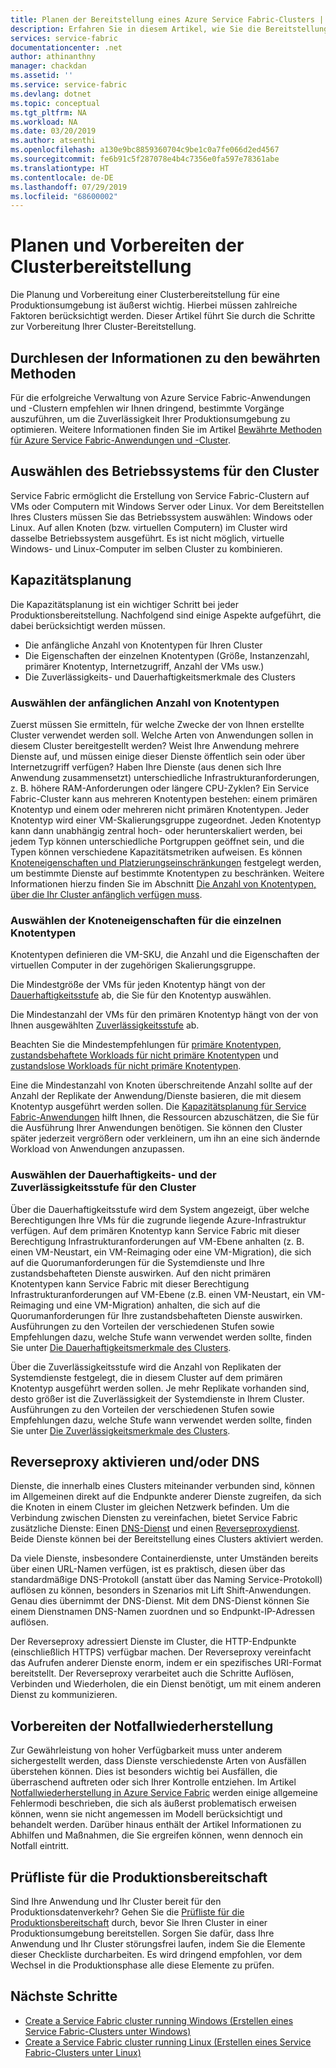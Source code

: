 ```yaml
---
title: Planen der Bereitstellung eines Azure Service Fabric-Clusters | Microsoft-Dokumentation
description: Erfahren Sie in diesem Artikel, wie Sie die Bereitstellung von Service Fabric-Clusters für eine Produktionsumgebung in Azure planen und vorbereiten.
services: service-fabric
documentationcenter: .net
author: athinanthny
manager: chackdan
ms.assetid: ''
ms.service: service-fabric
ms.devlang: dotnet
ms.topic: conceptual
ms.tgt_pltfrm: NA
ms.workload: NA
ms.date: 03/20/2019
ms.author: atsenthi
ms.openlocfilehash: a130e9bc8859360704c9be1c0a7fe066d2ed4567
ms.sourcegitcommit: fe6b91c5f287078e4b4c7356e0fa597e78361abe
ms.translationtype: HT
ms.contentlocale: de-DE
ms.lasthandoff: 07/29/2019
ms.locfileid: "68600002"
---
```

# <a name="plan-and-prepare-for-a-cluster-deployment"></a>Planen und Vorbereiten der Clusterbereitstellung

Die Planung und Vorbereitung einer Clusterbereitstellung für eine Produktionsumgebung ist äußerst wichtig.  Hierbei müssen zahlreiche Faktoren berücksichtigt werden.  Dieser Artikel führt Sie durch die Schritte zur Vorbereitung Ihrer Cluster-Bereitstellung.

## <a name="read-the-best-practices-information"></a>Durchlesen der Informationen zu den bewährten Methoden
Für die erfolgreiche Verwaltung von Azure Service Fabric-Anwendungen und -Clustern empfehlen wir Ihnen dringend, bestimmte Vorgänge auszuführen, um die Zuverlässigkeit Ihrer Produktionsumgebung zu optimieren.  Weitere Informationen finden Sie im Artikel [Bewährte Methoden für Azure Service Fabric-Anwendungen und -Cluster](service-fabric-best-practices-overview.md).

## <a name="select-the-os-for-the-cluster"></a>Auswählen des Betriebssystems für den Cluster
Service Fabric ermöglicht die Erstellung von Service Fabric-Clustern auf VMs oder Computern mit Windows Server oder Linux.  Vor dem Bereitstellen Ihres Clusters müssen Sie das Betriebssystem auswählen:  Windows oder Linux.  Auf allen Knoten (bzw. virtuellen Computern) im Cluster wird dasselbe Betriebssystem ausgeführt. Es ist nicht möglich, virtuelle Windows- und Linux-Computer im selben Cluster zu kombinieren.

## <a name="capacity-planning"></a>Kapazitätsplanung
Die Kapazitätsplanung ist ein wichtiger Schritt bei jeder Produktionsbereitstellung. Nachfolgend sind einige Aspekte aufgeführt, die dabei berücksichtigt werden müssen.

* Die anfängliche Anzahl von Knotentypen für Ihren Cluster 
* Die Eigenschaften der einzelnen Knotentypen (Größe, Instanzenzahl, primärer Knotentyp, Internetzugriff, Anzahl der VMs usw.)
* Die Zuverlässigkeits- und Dauerhaftigkeitsmerkmale des Clusters

### <a name="select-the-initial-number-of-node-types"></a>Auswählen der anfänglichen Anzahl von Knotentypen
Zuerst müssen Sie ermitteln, für welche Zwecke der von Ihnen erstellte Cluster verwendet werden soll. Welche Arten von Anwendungen sollen in diesem Cluster bereitgestellt werden? Weist Ihre Anwendung mehrere Dienste auf, und müssen einige dieser Dienste öffentlich sein oder über Internetzugriff verfügen? Haben Ihre Dienste (aus denen sich Ihre Anwendung zusammensetzt) unterschiedliche Infrastrukturanforderungen, z. B. höhere RAM-Anforderungen oder längere CPU-Zyklen? Ein Service Fabric-Cluster kann aus mehreren Knotentypen bestehen: einem primären Knotentyp und einem oder mehreren nicht primären Knotentypen. Jeder Knotentyp wird einer VM-Skalierungsgruppe zugeordnet. Jeden Knotentyp kann dann unabhängig zentral hoch- oder herunterskaliert werden, bei jedem Typ können unterschiedliche Portgruppen geöffnet sein, und die Typen können verschiedene Kapazitätsmetriken aufweisen. Es können [Knoteneigenschaften und Platzierungseinschränkungen][placementconstraints] festgelegt werden, um bestimmte Dienste auf bestimmte Knotentypen zu beschränken.  Weitere Informationen hierzu finden Sie im Abschnitt [Die Anzahl von Knotentypen, über die Ihr Cluster anfänglich verfügen muss](service-fabric-cluster-capacity.md#the-number-of-node-types-your-cluster-needs-to-start-out-with).

### <a name="select-node-properties-for-each-node-type"></a>Auswählen der Knoteneigenschaften für die einzelnen Knotentypen
Knotentypen definieren die VM-SKU, die Anzahl und die Eigenschaften der virtuellen Computer in der zugehörigen Skalierungsgruppe.

Die Mindestgröße der VMs für jeden Knotentyp hängt von der [Dauerhaftigkeitsstufe][durability] ab, die Sie für den Knotentyp auswählen.

Die Mindestanzahl der VMs für den primären Knotentyp hängt von der von Ihnen ausgewählten [Zuverlässigkeitsstufe][reliability] ab.

Beachten Sie die Mindestempfehlungen für [primäre Knotentypen](service-fabric-cluster-capacity.md#primary-node-type---capacity-guidance), [zustandsbehaftete Workloads für nicht primäre Knotentypen](service-fabric-cluster-capacity.md#non-primary-node-type---capacity-guidance-for-stateful-workloads) und [zustandslose Workloads für nicht primäre Knotentypen](service-fabric-cluster-capacity.md#non-primary-node-type---capacity-guidance-for-stateless-workloads). 

Eine die Mindestanzahl von Knoten überschreitende Anzahl sollte auf der Anzahl der Replikate der Anwendung/Dienste basieren, die mit diesem Knotentyp ausgeführt werden sollen.  Die [Kapazitätsplanung für Service Fabric-Anwendungen](service-fabric-capacity-planning.md) hilft Ihnen, die Ressourcen abzuschätzen, die Sie für die Ausführung Ihrer Anwendungen benötigen. Sie können den Cluster später jederzeit vergrößern oder verkleinern, um ihn an eine sich ändernde Workload von Anwendungen anzupassen. 

### <a name="select-the-durability-and-reliability-levels-for-the-cluster"></a>Auswählen der Dauerhaftigkeits- und der Zuverlässigkeitsstufe für den Cluster
Über die Dauerhaftigkeitsstufe wird dem System angezeigt, über welche Berechtigungen Ihre VMs für die zugrunde liegende Azure-Infrastruktur verfügen. Auf dem primären Knotentyp kann Service Fabric mit dieser Berechtigung Infrastrukturanforderungen auf VM-Ebene anhalten (z. B. einen VM-Neustart, ein VM-Reimaging oder eine VM-Migration), die sich auf die Quorumanforderungen für die Systemdienste und Ihre zustandsbehafteten Dienste auswirken. Auf den nicht primären Knotentypen kann Service Fabric mit dieser Berechtigung Infrastrukturanforderungen auf VM-Ebene (z.B. einen VM-Neustart, ein VM-Reimaging und eine VM-Migration) anhalten, die sich auf die Quorumanforderungen für Ihre zustandsbehafteten Dienste auswirken.  Ausführungen zu den Vorteilen der verschiedenen Stufen sowie Empfehlungen dazu, welche Stufe wann verwendet werden sollte, finden Sie unter [Die Dauerhaftigkeitsmerkmale des Clusters][durability].

Über die Zuverlässigkeitsstufe wird die Anzahl von Replikaten der Systemdienste festgelegt, die in diesem Cluster auf dem primären Knotentyp ausgeführt werden sollen. Je mehr Replikate vorhanden sind, desto größer ist die Zuverlässigkeit der Systemdienste in Ihrem Cluster.  Ausführungen zu den Vorteilen der verschiedenen Stufen sowie Empfehlungen dazu, welche Stufe wann verwendet werden sollte, finden Sie unter [Die Zuverlässigkeitsmerkmale des Clusters][reliability]. 

## <a name="enable-reverse-proxy-andor-dns"></a>Reverseproxy aktivieren und/oder DNS
Dienste, die innerhalb eines Clusters miteinander verbunden sind, können im Allgemeinen direkt auf die Endpunkte anderer Dienste zugreifen, da sich die Knoten in einem Cluster im gleichen Netzwerk befinden. Um die Verbindung zwischen Diensten zu vereinfachen, bietet Service Fabric zusätzliche Dienste: Einen [DNS-Dienst](service-fabric-dnsservice.md) und einen [Reverseproxydienst](service-fabric-reverseproxy.md).  Beide Dienste können bei der Bereitstellung eines Clusters aktiviert werden.

Da viele Dienste, insbesondere Containerdienste, unter Umständen bereits über einen URL-Namen verfügen, ist es praktisch, diesen über das standardmäßige DNS-Protokoll (anstatt über das Naming Service-Protokoll) auflösen zu können, besonders in Szenarios mit Lift Shift-Anwendungen. Genau dies übernimmt der DNS-Dienst. Mit dem DNS-Dienst können Sie einem Dienstnamen DNS-Namen zuordnen und so Endpunkt-IP-Adressen auflösen.

Der Reverseproxy adressiert Dienste im Cluster, die HTTP-Endpunkte (einschließlich HTTPS) verfügbar machen. Der Reverseproxy vereinfacht das Aufrufen anderer Dienste enorm, indem er ein spezifisches URI-Format bereitstellt.  Der Reverseproxy verarbeitet auch die Schritte Auflösen, Verbinden und Wiederholen, die ein Dienst benötigt, um mit einem anderen Dienst zu kommunizieren.

## <a name="prepare-for-disaster-recovery"></a>Vorbereiten der Notfallwiederherstellung
Zur Gewährleistung von hoher Verfügbarkeit muss unter anderem sichergestellt werden, dass Dienste verschiedenste Arten von Ausfällen überstehen können. Dies ist besonders wichtig bei Ausfällen, die überraschend auftreten oder sich Ihrer Kontrolle entziehen. Im Artikel [Notfallwiederherstellung in Azure Service Fabric](service-fabric-disaster-recovery.md) werden einige allgemeine Fehlermodi beschrieben, die sich als äußerst problematisch erweisen können, wenn sie nicht angemessen im Modell berücksichtigt und behandelt werden. Darüber hinaus enthält der Artikel Informationen zu Abhilfen und Maßnahmen, die Sie ergreifen können, wenn dennoch ein Notfall eintritt.

## <a name="production-readiness-checklist"></a>Prüfliste für die Produktionsbereitschaft
Sind Ihre Anwendung und Ihr Cluster bereit für den Produktionsdatenverkehr? Gehen Sie die [Prüfliste für die Produktionsbereitschaft](service-fabric-production-readiness-checklist.md) durch, bevor Sie Ihren Cluster in einer Produktionsumgebung bereitstellen. Sorgen Sie dafür, dass Ihre Anwendung und Ihr Cluster störungsfrei laufen, indem Sie die Elemente dieser Checkliste durcharbeiten. Es wird dringend empfohlen, vor dem Wechsel in die Produktionsphase alle diese Elemente zu prüfen.

## <a name="next-steps"></a>Nächste Schritte
* [Create a Service Fabric cluster running Windows (Erstellen eines Service Fabric-Clusters unter Windows)](service-fabric-best-practices-overview.md)
* [Create a Service Fabric cluster running Linux (Erstellen eines Service Fabric-Clusters unter Linux)](service-fabric-tutorial-create-vnet-and-linux-cluster.md)

[placementconstraints]: service-fabric-cluster-resource-manager-cluster-description.md#node-properties-and-placement-constraints
[durability]: service-fabric-cluster-capacity.md#the-durability-characteristics-of-the-cluster
[reliability]: service-fabric-cluster-capacity.md#the-reliability-characteristics-of-the-cluster